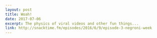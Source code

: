 ```yaml
---
layout: post
title: Woah! 
date: 2017-07-06
excerpt: The physics of viral videos and other fun things...
link: http://snacktime.fm/episodes/2016/6/9/episode-3-negroni-week
---
```

